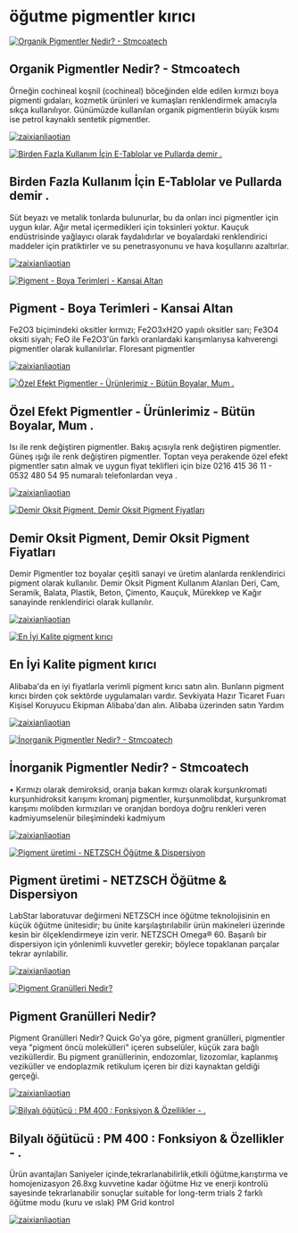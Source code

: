 # öğutme pigmentler kırıcı
<a href="https://mnn.zoosnet.net/LR/Chatpre.aspx?id=MNN94995150&p=https://topgrinding.com/" target="_blank">![Organik Pigmentler Nedir? - Stmcoatech](https://github.com/technlg/images/blob/main/34.jpg)</a>
## Organik Pigmentler Nedir? - Stmcoatech
Örneğin cochineal koşnil (cochineal) böceğinden elde edilen kırmızı boya pigmenti gıdaları, kozmetik ürünleri ve kumaşları renklendirmek amacıyla sıkça kullanılıyor. Günümüzde kullanılan organik pigmentlerin büyük kısmı ise petrol kaynaklı sentetik pigmentler.
<a href="https://mnn.zoosnet.net/LR/Chatpre.aspx?id=MNN94995150&p=https://topgrinding.com/" target="_blank"><img src="https://github.com/technlg/images/raw/main/chat11.jpg" alt="zaixianliaotian"/></a><a href="//whatsapp.shibangsoft.com/WhatsApp.php" ><img src="https://github.com/technlg/images/raw/main/chat11.png" alt=""></a>
<a href="https://mnn.zoosnet.net/LR/Chatpre.aspx?id=MNN94995150&p=https://topgrinding.com/" target="_blank">![Birden Fazla Kullanım İçin E-Tablolar ve Pullarda demir .](https://github.com/technlg/images/blob/main/48.jpg)</a>
## Birden Fazla Kullanım İçin E-Tablolar ve Pullarda demir .
Süt beyazı ve metalik tonlarda bulunurlar, bu da onları inci pigmentler için uygun kılar. Ağır metal içermedikleri için toksinleri yoktur. Kauçuk endüstrisinde yağlayıcı olarak faydalıdırlar ve boyalardaki renklendirici maddeler için pratiktirler ve su penetrasyonunu ve hava koşullarını azaltırlar.
<a href="https://mnn.zoosnet.net/LR/Chatpre.aspx?id=MNN94995150&p=https://topgrinding.com/" target="_blank"><img src="https://github.com/technlg/images/raw/main/chat11.jpg" alt="zaixianliaotian"/></a><a href="//whatsapp.shibangsoft.com/WhatsApp.php" ><img src="https://github.com/technlg/images/raw/main/chat11.png" alt=""></a>
<a href="https://mnn.zoosnet.net/LR/Chatpre.aspx?id=MNN94995150&p=https://topgrinding.com/" target="_blank">![Pigment - Boya Terimleri - Kansai Altan](https://github.com/technlg/images/blob/main/58.jpg)</a>
## Pigment - Boya Terimleri - Kansai Altan
Fe2O3 biçimindeki oksitler kırmızı; Fe2O3xH2O yapılı oksitler sarı; Fe3O4 oksiti siyah; FeO ile Fe2O3'ün farklı oranlardaki karışımlarıysa kahverengi pigmentler olarak kullanılırlar. Floresant pigmentler
<a href="https://mnn.zoosnet.net/LR/Chatpre.aspx?id=MNN94995150&p=https://topgrinding.com/" target="_blank"><img src="https://github.com/technlg/images/raw/main/chat11.jpg" alt="zaixianliaotian"/></a><a href="//whatsapp.shibangsoft.com/WhatsApp.php" ><img src="https://github.com/technlg/images/raw/main/chat11.png" alt=""></a>
<a href="https://mnn.zoosnet.net/LR/Chatpre.aspx?id=MNN94995150&p=https://topgrinding.com/" target="_blank">![Özel Efekt Pigmentler - Ürünlerimiz - Bütün Boyalar, Mum .](https://github.com/technlg/images/blob/main/63.jpg)</a>
## Özel Efekt Pigmentler - Ürünlerimiz - Bütün Boyalar, Mum .
Isı ile renk değiştiren pigmentler. Bakış açısıyla renk değiştiren pigmentler. Güneş ışığı ile renk değiştiren pigmentler. Toptan veya perakende özel efekt pigmentler satın almak ve uygun fiyat teklifleri için bize 0216 415 36 11 - 0532 480 54 95 numaralı telefonlardan veya .
<a href="https://mnn.zoosnet.net/LR/Chatpre.aspx?id=MNN94995150&p=https://topgrinding.com/" target="_blank"><img src="https://github.com/technlg/images/raw/main/chat11.jpg" alt="zaixianliaotian"/></a><a href="//whatsapp.shibangsoft.com/WhatsApp.php" ><img src="https://github.com/technlg/images/raw/main/chat11.png" alt=""></a>
<a href="https://mnn.zoosnet.net/LR/Chatpre.aspx?id=MNN94995150&p=https://topgrinding.com/" target="_blank">![Demir Oksit Pigment, Demir Oksit Pigment Fiyatları](https://github.com/technlg/images/blob/main/43.jpg)</a>
## Demir Oksit Pigment, Demir Oksit Pigment Fiyatları
Demir Pigmentler toz boyalar çeşitli sanayi ve üretim alanlarda renklendirici pigment olarak kullanılır. Demir Oksit Pigment Kullanım Alanları Deri, Cam, Seramik, Balata, Plastik, Beton, Çimento, Kauçuk, Mürekkep ve Kağır sanayinde renklendirici olarak kullanılır.
<a href="https://mnn.zoosnet.net/LR/Chatpre.aspx?id=MNN94995150&p=https://topgrinding.com/" target="_blank"><img src="https://github.com/technlg/images/raw/main/chat11.jpg" alt="zaixianliaotian"/></a><a href="//whatsapp.shibangsoft.com/WhatsApp.php" ><img src="https://github.com/technlg/images/raw/main/chat11.png" alt=""></a>
<a href="https://mnn.zoosnet.net/LR/Chatpre.aspx?id=MNN94995150&p=https://topgrinding.com/" target="_blank">![En İyi Kalite pigment kırıcı](https://github.com/technlg/images/blob/main/38.jpg)</a>
## En İyi Kalite pigment kırıcı
Alibaba'da en iyi fiyatlarla verimli pigment kırıcı satın alın. Bunların pigment kırıcı birden çok sektörde uygulamaları vardır. Sevkiyata Hazır Ticaret Fuarı Kişisel Koruyucu Ekipman Alibaba'dan alın. Alibaba üzerinden satın Yardım
<a href="https://mnn.zoosnet.net/LR/Chatpre.aspx?id=MNN94995150&p=https://topgrinding.com/" target="_blank"><img src="https://github.com/technlg/images/raw/main/chat11.jpg" alt="zaixianliaotian"/></a><a href="//whatsapp.shibangsoft.com/WhatsApp.php" ><img src="https://github.com/technlg/images/raw/main/chat11.png" alt=""></a>
<a href="https://mnn.zoosnet.net/LR/Chatpre.aspx?id=MNN94995150&p=https://topgrinding.com/" target="_blank">![İnorganik Pigmentler Nedir? - Stmcoatech](https://github.com/technlg/images/blob/main/62.jpg)</a>
## İnorganik Pigmentler Nedir? - Stmcoatech
• Kırmızı olarak demiroksid, oranja bakan kırmızı olarak kurşunkromati kurşunhidroksit karışımı kromanj pigmentler, kurşunmolibdat, kurşunkromat karışımı molibden kırmızıları ve oranjdan bordoya doğru renkleri veren kadmiyumselenür bileşimindeki kadmiyum
<a href="https://mnn.zoosnet.net/LR/Chatpre.aspx?id=MNN94995150&p=https://topgrinding.com/" target="_blank"><img src="https://github.com/technlg/images/raw/main/chat11.jpg" alt="zaixianliaotian"/></a><a href="//whatsapp.shibangsoft.com/WhatsApp.php" ><img src="https://github.com/technlg/images/raw/main/chat11.png" alt=""></a>
<a href="https://mnn.zoosnet.net/LR/Chatpre.aspx?id=MNN94995150&p=https://topgrinding.com/" target="_blank">![Pigment üretimi - NETZSCH Öğütme & Dispersiyon](https://github.com/technlg/images/blob/main/51.jpg)</a>
## Pigment üretimi - NETZSCH Öğütme & Dispersiyon
LabStar laboratuvar değirmeni NETZSCH ince öğütme teknolojisinin en küçük öğütme ünitesidir; bu ünite karşılaştırılabilir ürün makineleri üzerinde kesin bir ölçeklendirmeye izin verir. NETZSCH Omega® 60. Başarılı bir dispersiyon için yönlenimli kuvvetler gerekir; böylece topaklanan parçalar tekrar ayrılabilir.
<a href="https://mnn.zoosnet.net/LR/Chatpre.aspx?id=MNN94995150&p=https://topgrinding.com/" target="_blank"><img src="https://github.com/technlg/images/raw/main/chat11.jpg" alt="zaixianliaotian"/></a><a href="//whatsapp.shibangsoft.com/WhatsApp.php" ><img src="https://github.com/technlg/images/raw/main/chat11.png" alt=""></a>
<a href="https://mnn.zoosnet.net/LR/Chatpre.aspx?id=MNN94995150&p=https://topgrinding.com/" target="_blank">![Pigment Granülleri Nedir?](https://github.com/technlg/images/blob/main/39.jpg)</a>
## Pigment Granülleri Nedir?
Pigment Granülleri Nedir? Quick Go'ya göre, pigment granülleri, pigmentler veya "pigment öncü molekülleri" içeren subselüler, küçük zara bağlı veziküllerdir. Bu pigment granüllerinin, endozomlar, lizozomlar, kaplanmış veziküller ve endoplazmik retikulum içeren bir dizi kaynaktan geldiği gerçeği.
<a href="https://mnn.zoosnet.net/LR/Chatpre.aspx?id=MNN94995150&p=https://topgrinding.com/" target="_blank"><img src="https://github.com/technlg/images/raw/main/chat11.jpg" alt="zaixianliaotian"/></a><a href="//whatsapp.shibangsoft.com/WhatsApp.php" ><img src="https://github.com/technlg/images/raw/main/chat11.png" alt=""></a>
<a href="https://mnn.zoosnet.net/LR/Chatpre.aspx?id=MNN94995150&p=https://topgrinding.com/" target="_blank">![Bilyalı öğütücü : PM 400 : Fonksiyon & Özellikler - .](https://github.com/technlg/images/blob/main/52.jpg)</a>
## Bilyalı öğütücü : PM 400 : Fonksiyon & Özellikler - .
Ürün avantajları Saniyeler içinde,tekrarlanabilirlik,etkili öğütme,karıştırma ve homojenizasyon 26.8xg kuvvetine kadar öğütme Hız ve enerji kontrolü sayesinde tekrarlanabilir sonuçlar suitable for long-term trials 2 farklı öğütme modu (kuru ve ıslak) PM Grid kontrol
<a href="https://mnn.zoosnet.net/LR/Chatpre.aspx?id=MNN94995150&p=https://topgrinding.com/" target="_blank"><img src="https://github.com/technlg/images/raw/main/chat11.jpg" alt="zaixianliaotian"/></a><a href="//whatsapp.shibangsoft.com/WhatsApp.php" ><img src="https://github.com/technlg/images/raw/main/chat11.png" alt=""></a>
